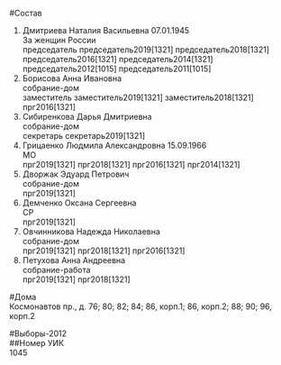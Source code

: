 #Состав  
1. Дмитриева Наталия Васильевна 07.01.1945  
    За женщин России  
    председатель председатель2019[1321] председатель2018[1321] председатель2016[1321] председатель2014[1321] председатель2012[1015] председатель2011[1015]  
2. Борисова Анна Ивановна  
    собрание-дом  
    заместитель заместитель2019[1321] заместитель2018[1321] прг2016[1321]  
3. Сибиренкова Дарья Дмитриевна  
    собрание-дом  
    секретарь секретарь2019[1321]  
4. Грицаенко Людмила Александровна 15.09.1966  
    МО  
    прг2019[1321] прг2018[1321] прг2016[1321] прг2014[1321]  
5. Дворжак Эдуард Петрович  
    собрание-дом  
    прг2019[1321]  
6. Демченко Оксана Сергеевна  
    СР  
    прг2019[1321]  
7. Овчинникова Надежда Николаевна  
    собрание-дом  
    прг2019[1321] прг2018[1321] прг2016[1321]  
8. Петухова Анна Андреевна  
    собрание-работа  
    прг2019[1321] прг2018[1321]  
  
#Дома  
Космонавтов пр., д. 76; 80; 82; 84; 86, корп.1; 86, корп.2; 88; 90; 96, корп.2  
  
#Выборы-2012  
##Номер УИК  
1045  
